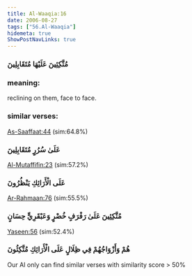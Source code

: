 ```yaml
---
title: Al-Waaqia:16
date: 2006-08-27
tags: ["56.Al-Waaqia"]
hidemeta: true 
ShowPostNavLinks: true 
---
```

### مُتَّكِئِينَ عَلَيْهَا مُتَقَابِلِينَ
### meaning: 
reclining on them, face to face.
### similar verses: 

[As-Saaffaat:44](/37/44) (sim:64.8%)

### عَلَىٰ سُرُرٍ مُتَقَابِلِينَ

[Al-Mutaffifin:23](/83/23) (sim:57.2%)

### عَلَى الْأَرَائِكِ يَنْظُرُونَ

[Ar-Rahmaan:76](/55/76) (sim:55.5%)

### مُتَّكِئِينَ عَلَىٰ رَفْرَفٍ خُضْرٍ وَعَبْقَرِيٍّ حِسَانٍ

[Yaseen:56](/36/56) (sim:52.4%)

### هُمْ وَأَزْوَاجُهُمْ فِي ظِلَالٍ عَلَى الْأَرَائِكِ مُتَّكِئُونَ

Our AI only can find similar verses with similarity score > 50% 
